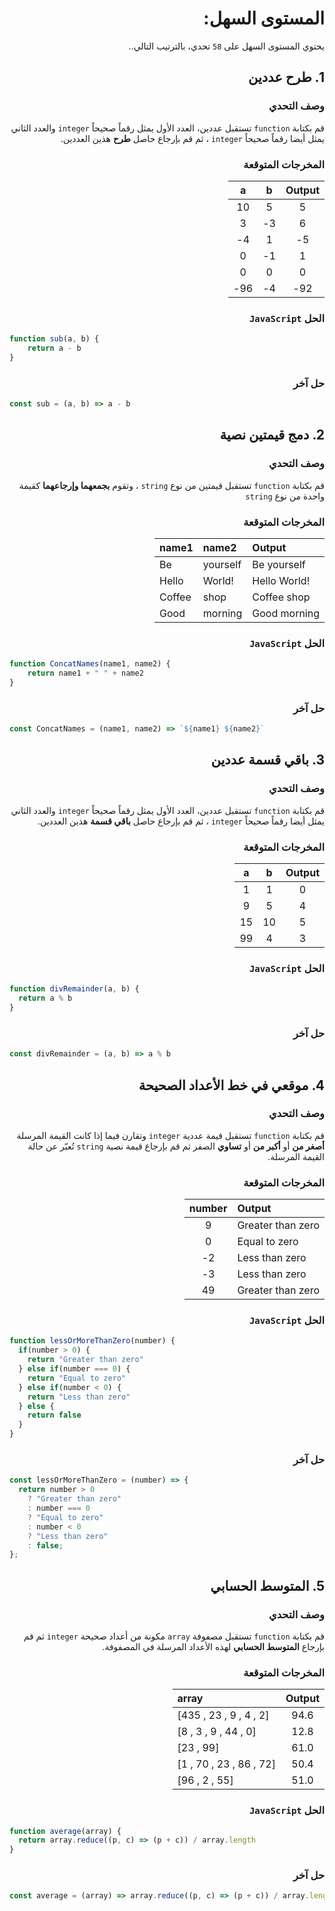 <div dir="rtl">

# المستوى السهل:
يحتوي المستوى السهل على `58` تحدي، بالترتيب التالي..

## 1. طرح عددين

### وصف التحدي

قم بكتابة `function` تستقبل عددين، العدد الأول يمثل رقماً صحيحاً `integer` والعدد الثاني يمثل أيضا رقماً صحيحاً `integer` ، ثم قم بإرجاع حاصل **طرح** هذين العددين.

### المخرجات المتوقعة

| Output | b    | a    |
| :------: | :----: | :----: |
| 5      | 5    | 10   |
| 6      | 3-   | 3    |
| 5-     | 1    | 4-   |
| 1      | 1-   | 0    |
| 0      | 0    | 0    |
| 92-    | 4-   | 96-  |

### الحل `JavaScript`


</div>

```js
function sub(a, b) {
	return a - b
}
```

<div dir="rtl">

### حل آخر

</div>


```js
const sub = (a, b) => a - b
```

<div dir="rtl">

## 2. دمج قيمتين نصية

### وصف التحدي

قم بكتابة `function` تستقبل قيمتين من نوع `string` ، وتقوم **بجمعهما وإرجاعهما** كقيمة واحدة من نوع `string`

### المخرجات المتوقعة

| Output       | name2    | name1  |
| :------------ | :-------- | :------ |
| Be yourself  | yourself | Be     |
| !Hello World | !World   | Hello  |
| Coffee shop  | shop     | Coffee |
| Good morning | morning  | Good   |

### الحل `JavaScript`

</div>

```js
function ConcatNames(name1, name2) {
	return name1 + " " + name2
}
```

<div dir="rtl">

### حل آخر

</div>


```js
const ConcatNames = (name1, name2) => `${name1} ${name2}`
```

<div dir="rtl">

## 3. باقي قسمة عددين

### وصف التحدي

قم بكتابة `function` تستقبل عددين، العدد الأول يمثل رقماً صحيحاً `integer` والعدد الثاني يمثل أيضا رقماً صحيحاً `integer` ، ثم قم بإرجاع حاصل **باقي قسمة** هذين العددين.

### المخرجات المتوقعة

| Output | b    | a    |
| :------: | :----: | :----: |
| 0      | 1    | 1    |
| 4      | 5    | 9    |
| 5      | 10   | 15   |
| 3      | 4    | 99   |

### الحل `JavaScript`

</div>

```js
function divRemainder(a, b) {
  return a % b
}
```

<div dir="rtl">

### حل آخر

</div>


```js
const divRemainder = (a, b) => a % b
```

<div dir="rtl">

## 4. موقعي في خط الأعداد الصحيحة

### وصف التحدي

قم بكتابة `function` تستقبل قيمة عددية `integer` وتقارن فيما إذا كانت القيمة المرسلة **أصغر من** أو **أكبر من** أو **تساوي** الصفر ثم قم بإرجاع قيمة نصية `string` تُعبّر عن حالة القيمة المرسلة.

### المخرجات المتوقعة

| Output            | number |
| :----------------- | :------: |
| Greater than zero | 9      |
| Equal to zero     | 0      |
| Less than zero    | 2-     |
| Less than zero    | 3-     |
| Greater than zero | 49     |

### الحل `JavaScript`

</div>

```js
function lessOrMoreThanZero(number) {
  if(number > 0) {
    return "Greater than zero"
  } else if(number === 0) {
    return "Equal to zero"
  } else if(number < 0) {
    return "Less than zero"
  } else {
    return false
  }
}
```

<div dir="rtl">

### حل آخر

</div>


```js
const lessOrMoreThanZero = (number) => {
  return number > 0
    ? "Greater than zero"
    : number === 0
    ? "Equal to zero"
    : number < 0
    ? "Less than zero"
    : false;
};
```

<div dir="rtl">

## 5. المتوسط الحسابي

### وصف التحدي

قم بكتابة `function` تستقبل مصفوفة `array` مكونة من أعداد صحيحة `integer` ثم قم بإرجاع **المتوسط الحسابي** لهذه الأعداد المرسلة في المصفوفة.

### المخرجات المتوقعة

| Output | array                   |
| :------: | :----------------------- |
| 94.6   | [2 , 4 , 9 , 23 , 435]  |
| 12.8   | [0 , 44 , 9 , 3 , 8]    |
| 61.0   | [99 , 23]               |
| 50.4   | [72 , 86 , 23 , 70 , 1] |
| 51.0   | [55 , 2 , 96]           |

### الحل `JavaScript`

</div>

```js
function average(array) {
  return array.reduce((p, c) => (p + c)) / array.length
}
```

<div dir="rtl">

### حل آخر

</div>


```js
const average = (array) => array.reduce((p, c) => (p + c)) / array.length
```

<!-- <div dir="rtl">

## 6. النصوص المتشابهة

### وصف التحدي

قم بكتابة `function` تستقبل قيمتين نصية `string` وتقوم بالتحقق فيما إذا كانتا **متشابهتين** أم **غير متشابهتين** في القيمة، ثم قم بإرجاع قيمة نصية `string` توضح ذلك.

### المخرجات المتوقعة

|    Output     |  name2   |  name1   |
| :----------- | :------ | :------ |
| غير متشابهتين |  ayman   |  Ayman   |
| غير متشابهتين |  Amrow   |   Amro   |
|   متشابهتين   |  Norah   |  Norah   |
| غير متشابهتين |   Anas   |  Mishal  |
|   متشابهتين   | Abdullah | Abdullah |

### الحل `JavaScript`

</div>

```js
public static String isSame(String name1, String name2) {
        // write your code here
        if (name1.equals(name2)) return "متشابهتين";
        return "غير متشابهتين";
    }
```

<div dir="rtl">

## 7. عدد عناصر المصفوفة

### وصف التحدي

قم بكتابة `function` تستقبل مصفوفة `array` مكونة من أعداد صحيحة من نوع `integer`، ثم قم بإرجاع **عدد عناصر تلك المصفوفة**.

### المخرجات المتوقعة

| Output |               array               |
| :----: | :-------------------------------  |
|   5    |      [2 , 4 , 9 , 23 , 435]       |
|   6    |     [32 , 44 , 9 , 3 , 8, 1]      |
|   7    | [99 , 314 , 10, 11, 8 , 200 , 23] |
|   2    |            [72 , 86 ]             |
|   4    |        [55 , 64 , 0 , 11 ]        |

### الحل `JavaScript`

</div>

```js
public static int num_elements(int[] array) {
        // write your code here
        return array.length;
    }
```

<div dir="rtl">

## 8. الجمع التراكمي

### وصف التحدي

قم بكتابة `function` تستقبل مصفوفة `array` من نوع `integer` وتقوم بإرجاع **حاصل جمع جميع الأعداد** و **عدد العناصر** في الـ `array`.

### المخرجات المتوقعة

|  Output  |             array             |
| :------: | :--------------------------- |
| [473, 5] |    [2 , 4 , 9 , 23 , 435]     |
| [52, 4]  |       [32 , 9 , 3 , 8]        |
| [646, 6] | [99 , 314 , 8 , 200 , 23 , 2] |
| [158, 2] |           [72 , 86]           |
| [55, 1]  |             [55]              |

### الحل `JavaScript`

</div>

```js
public static int[] cumulativeAddition(int[] array) {
        // write your code here
        int sum = Arrays.stream(array).sum();
        return new int[]{sum, array.length};
    }
```

<div dir="rtl">

## 9. عدد زوجي أم فردي

### وصف التحدي

قم بكتابة `function` تستقبل عدد من نوع `integer`، تقوم الـ `function` بإرجاع قيمة من نوع `string` توضّح ما إذا كان العدد **زوجي أو فردي**

### المخرجات المتوقعة

| Output | number |
| :----: | :---- |
|  فردي  |   9    |
|  فردي  |   1    |
|  زوجي  |   20   |
|  فردي  |   3    |
|  زوجي  |   48   |

### الحل `JavaScript`

</div>

```js
public static String oddEven(int number) {
        // write your code here
        if (number % 2 == 0) return "زوجي";
        return "فردي";
    }
```

<div dir="rtl">

## 10. نوع القيمة المدخلة

### وصف التحدي

قم بكتابة `function` تستقبل قيمة نصية `string` ، تقوم الـ `function` **بتحديد نوع القيمة الموجودة داخل الـ** `string` ما إذا كانت `string` أو `integer` أو `double` ، ثم قم بإرجاع نوع القيمة داخل `string`

### المخرجات المتوقعة

| Output  |      value      |
| :----- | :-------------: |
| string  | Hello everybody |
| integer |       323       |
| double  |      21.1       |

### الحل `JavaScript`

</div>

```js
public static String inputType(String value) {
        // write your code here
        if (value.matches("\\d+")) {
            return "integer";
        }

        // checking for floating point numbers
        else if (value.matches("\\d*[.]\\d+")) {
            return  "double";
        }
        return "string";
    }
```

<div dir="rtl">

## 11. طباعة آخر عنصر في المصفوفة

### وصف التحدي

قم بكتابة `function` تستقبل `array` من نوع `integer` ، وتقوم الـ `function` بإرجاع قيمة **آخر عنصر** في الـ `array`.

### المخرجات المتوقعة

| Output |            arr            |
| :----: | :----------------------- |
|  435   |  [2 , 4 , 9 , 23 , 435]   |
|   8    |   [32 , 44 , 9 , 3 , 8]   |
|   23   | [99 , 314 , 8 , 200 , 23] |
|   1    |  [72 , 86 , 23 , 70 , 1]  |
|   4    |  [55 , 64 , 0 , 11 , 4]   |

### الحل `JavaScript`

</div>

```js
public static int lastElm(int[] arr) {
        // write your code here
        return arr[arr.length - 1];
    }
```

<div dir="rtl">

## 12. حذف عنصر في المصفوفة

### وصف التحدي

قم بكتابة `function` تستقبل قيمتين الأولى `array` من نوع `integer` والثانية عدد صحيح موجب `Non-negative integer` ، بحيث تقوم الـ `function` **بحذف العنصر الذي يحتوي على نفس رقم الـ** `index` الذي تم تمريره للـ `function` من الـ `array` المرسلة ثم تقوم بإرجاع `array` جديدة ناتجة عن عملية الحذف

### المخرجات المتوقعة

| Output  | index |     arr      |
| :-----: | :---: | :----------: |
| [2 , 4] |  `2`  | [2 , 4 , 88] |
| [4 , 0] |  `0`  | [3- , 4 , 0] |

### الحل `JavaScript`

</div>

```js
public static int[] deleteElementInArray(int[] arr, int index) {
        // write your code here
        int[] anotherArray = new int[arr.length - 1];

        for (int i = 0, k = 0; i < arr.length; i++) {
            if (i == index) {
                continue;
            }
            anotherArray[k++] = arr[i];
        }
        return anotherArray;
    }
``` -->
